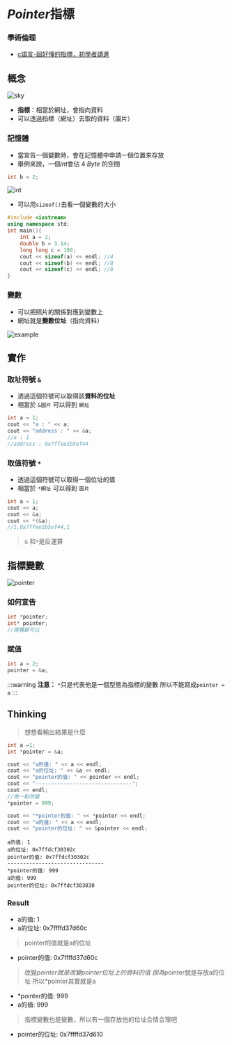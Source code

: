 # $Pointer$指標
### ~~學術倫理~~
- [c語言-超好懂的指標，初學者請進](https://kopu.chat/c語言-超好懂的指標，初學者請進～/)


## 概念
![sky](https://hackmd.io/_uploads/S1mcjgzop.png)
- **指標**：相當於網址，會指向資料
- 可以透過指標（網址）去取的資料（圖片）
### 記憶體

- 當宣告一個變數時，會在記憶體中申請一個位置來存放
- 舉例來說，一個$int$會佔 $4\ Byte$ 的空間
```cpp
int b = 2;
```
![int](https://hackmd.io/_uploads/S1lzTefia.png)
- 可以用`sizeof()`去看一個變數的大小
```cpp
#include <iostream>
using namespace std;
int main(){
    int a = 2;
    double b = 3.14;
    long long c = 100;
    cout << sizeof(a) << endl; //4
    cout << sizeof(b) << endl; //8
    cout << sizeof(c) << endl; //8
}
```
### 變數
- 可以把照片的關係對應到變數上
- 網址就是**變數位址**（指向資料）

![example](https://hackmd.io/_uploads/B1eYAxMj6.png)

## 實作
### 取址符號 `&`
- 透過這個符號可以取得該**資料的位址**
- 相當於 `&圖片` 可以得到 `網址`
```cpp
int a = 1;
cout << "a : " << a;
cout << "address : " << &a;
//a : 1
//address : 0x7ffee1b5ef44
```
### 取值符號 `*`
- 透過這個符號可以取得一個位址的值
- 相當於 `*網址` 可以得到 `圖片`

```cpp
int a = 1;
cout << a;
cout << &a;
cout << *(&a);
//1,0x7ffee1b5ef44,1
```
> `&` 和`*`是反運算

## 指標變數
![pointer](https://hackmd.io/_uploads/HyDLbZMia.png)
### 如何宣告

```cpp
int *pointer;
int* pointer;
//兩種都可以
```
### 賦值

```cpp
int a = 2;
pointer = &a;
```
:::warning
**注意：**
`*`只是代表他是一個型態為指標的變數
所以不能寫成`pointer = a`
:::

## Thinking
> 想想看輸出結果是什麼

```cpp
int a =1;
int *pointer = &a;

cout << "a的值: " << a << endl;
cout << "a的位址: " << &a << endl;
cout << "pointer的值: " << pointer << endl;
cout << "-------------------------------";
cout << endl;
//做一點改變
*pointer = 999;

cout << "*pointer的值: " << *pointer << endl;
cout << "a的值: " << a << endl;
cout << "pointer的位址: " << &pointer << endl;
```

```
a的值: 1
a的位址: 0x7ffdcf30302c
pointer的值: 0x7ffdcf30302c
-------------------------------
*pointer的值: 999
a的值: 999
pointer的位址: 0x7ffdcf303030
```

### Result
* a的值: 1
* a的位址: 0x7ffffd37d60c
> pointer的值就是a的位址
* pointer的值: 0x7ffffd37d60c
> 改變*pointer就是改變pointer位址上的資料的值
> 因為*pointer就是存放a的位址
> 所以*pointer其實就是a
* *pointer的值: 999
* a的值: 999
> 指標變數也是變數，所以有一個存放他的位址合情合理吧
* pointer的位址: 0x7ffffd37d610

